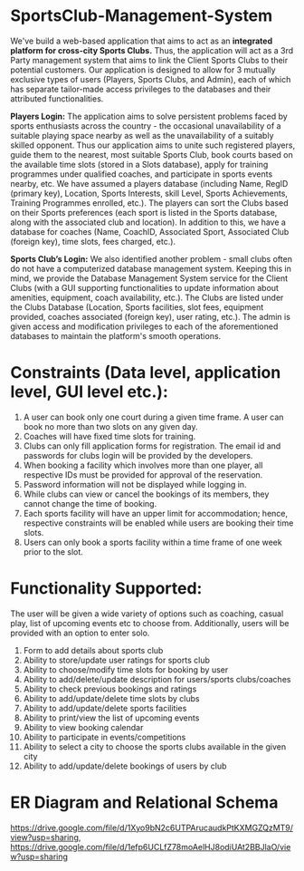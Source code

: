 # SportsClub-Management-System
We've build a web-based application that aims to act as an **integrated platform 
for cross-city Sports Clubs.** Thus, the application will act as a 3rd Party management 
system that aims to link the Client Sports Clubs to their potential customers. Our 
application is designed to allow for 3 mutually exclusive types of users (Players, Sports 
Clubs, and Admin), each of which has separate tailor-made access privileges to the 
databases and their attributed functionalities.

**Players Login:** The application aims to solve persistent problems faced by sports 
enthusiasts across the country - the occasional unavailability of a suitable playing space 
nearby as well as the unavailability of a suitably skilled opponent. Thus our application 
aims to unite such registered players, guide them to the nearest, most suitable Sports Club, 
book courts based on the available time slots (stored in a Slots database), apply for training 
programmes under qualified coaches, and participate in sports events nearby, etc. We have 
assumed a players database (including Name, RegID (primary key), Location, Sports 
Interests, skill Level, Sports Achievements, Training Programmes enrolled, etc.). The 
players can sort the Clubs based on their Sports preferences (each sport is listed in the
Sports database, along with the associated club and location). In addition to this, we have 
a database for coaches (Name, CoachID, Associated Sport, Associated Club (foreign 
key), time slots, fees charged, etc.). 

**Sports Club’s Login:** We also identified another problem - small clubs often do not have 
a computerized database management system. Keeping this in mind, we provide the 
Database Management System service for the Client Clubs (with a GUI supporting 
functionalities to update information about amenities, equipment, coach availability, etc.). 
The Clubs are listed under the Clubs Database (Location, Sports facilities, slot fees, 
equipment provided, coaches associated (foreign key), user rating, etc.). 
The admin is given access and modification privileges to each of the aforementioned 
databases to maintain the platform's smooth operations.

# Constraints (Data level, application level, GUI level etc.): 
1. A user can book only one court during a given time frame. A user can book no more
than two slots on any given day.
2. Coaches will have fixed time slots for training.
3. Clubs can only fill application forms for registration. The email id and passwords
for clubs login will be provided by the developers.
4. When booking a facility which involves more than one player, all respective IDs
must be provided for approval of the reservation.
5. Password information will not be displayed while logging in.
6. While clubs can view or cancel the bookings of its members, they cannot change
the time of booking.
7. Each sports facility will have an upper limit for accommodation; hence, respective
constraints will be enabled while users are booking their time slots.
8. Users can only book a sports facility within a time frame of one week prior to the
slot.

# Functionality Supported:
The user will be given a wide variety of options such as coaching, casual play, list of 
upcoming events etc to choose from. Additionally, users will be provided with an option 
to enter solo.
1. Form to add details about sports club
2. Ability to store/update user ratings for sports club
3. Ability to choose/modify time slots for booking by user
4. Ability to add/delete/update description for users/sports clubs/coaches
5. Ability to check previous bookings and ratings
6. Ability to add/update/delete time slots by clubs
7. Ability to add/update/delete sports facilities
8. Ability to print/view the list of upcoming events
9. Ability to view booking calendar
10. Ability to participate in events/competitions
11. Ability to select a city to choose the sports clubs available in the given city
12. Ability to add/update/delete bookings of users by club


# ER Diagram and Relational Schema
https://drive.google.com/file/d/1Xyo9bN2c6UTPArucaudkPtKXMGZQzMT9/view?usp=sharing, https://drive.google.com/file/d/1efp6UCLfZ78moAelHJ8odiUAt2BBJlaO/view?usp=sharing
